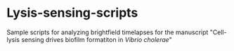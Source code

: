 # Lysis-sensing-scripts

Sample scripts for analyzing brightfield timelapses for the manuscript "Cell-lysis sensing drives biofilm formatiton in *Vibrio cholerae*"
